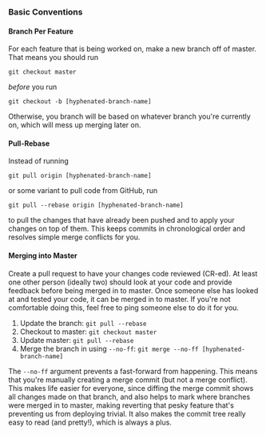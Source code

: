 ### Basic Conventions
#### Branch Per Feature
For each feature that is being worked on, make a new branch off of master.  That
means you should run
```
git checkout master
```
*before* you run
```
git checkout -b [hyphenated-branch-name]
```
Otherwise, you branch will be based on whatever branch you're currently on,
which will mess up merging later on.

#### Pull-Rebase
Instead of running
```
git pull origin [hyphenated-branch-name]
```
or some variant to pull code from GitHub, run
```
git pull --rebase origin [hyphenated-branch-name]
```
to pull the changes that have already been pushed and to apply your changes on
top of them.  This keeps commits in chronological order and resolves simple
merge conflicts for you.

#### Merging into Master
Create a pull request to have your changes code reviewed (CR-ed).  At least one
other person (ideally two) should look at your code and provide feedback before
being merged in to master.  Once someone else has looked at and tested your
code, it can be merged in to master.  If you're not comfortable doing this, feel
free to ping someone else to do it for you.

1. Update the branch: `git pull --rebase`
1. Checkout to master: `git checkout master`
1. Update master: `git pull --rebase`
1. Merge the branch in using `--no-ff`: `git merge --no-ff
   [hyphenated-branch-name]`

The `--no-ff` argument prevents a fast-forward from happening.  This means that
you're manually creating a merge commit (but not a merge conflict).  This makes
life easier for everyone, since diffing the merge commit shows all changes made
on that branch, and also helps to mark where branches were merged in to master,
making reverting that pesky feature that's preventing us from deploying trivial.
It also makes the commit tree really easy to read (and pretty!), which is always
a plus.
